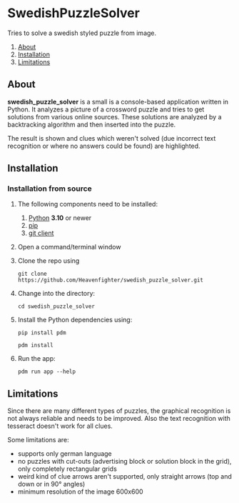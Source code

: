 # SwedishPuzzleSolver

Tries to solve a swedish styled puzzle from image.

1. [About](#about)
2. [Installation](#installation)
3. [Limitations](#limitations)

## <a name="about"></a>About

**swedish_puzzle_solver** is a small is a console-based application written in Python.
It analyzes a picture of a crossword puzzle and tries to get solutions from various online sources.
These solutions are analyzed by a backtracking algorithm and then inserted into the puzzle.

The result is shown and clues which weren't solved (due incorrect text recognition or where no answers could be found) are highlighted.

## <a name="installation"></a>Installation

### Installation from source

1. The following components need to be installed:
   1. [Python](https://www.python.org/) **3.10** or newer
   1. [pip](https://pypi.org/project/pip/)
   1. [git client](https://git-scm.com/downloads)


1. Open a command/terminal window
1. Clone the repo using
   ```
   git clone https://github.com/Heavenfighter/swedish_puzzle_solver.git
   ```
1. Change into the directory:
   ```
   cd swedish_puzzle_solver
   ```
1. Install the Python dependencies using:
   ```
   pip install pdm

   pdm install
   ```
1. Run the app:
   ```
   pdm run app --help
   ```
## <a name="limitations"></a>Limitations

Since there are many different types of puzzles, the graphical recognition is not always reliable and needs to be improved.
Also the text recognition with tesseract doesn't work for all clues.

Some limitations are:

- supports only german language 
- no puzzles with cut-outs (advertising block or solution block in the grid), only completely rectangular grids
- weird kind of clue arrows aren't supported, only straight arrows (top and down or in 90° angles) 
- minimum resolution of the image 600x600